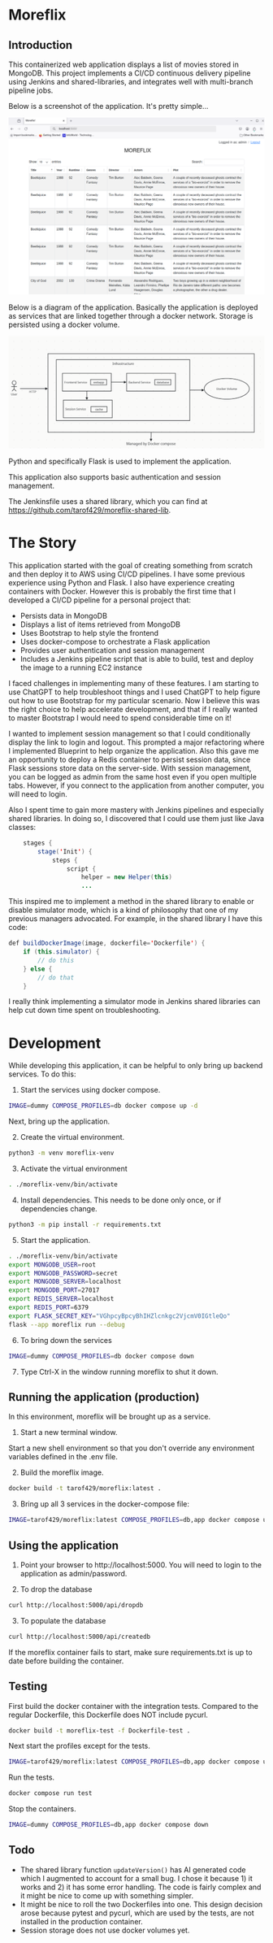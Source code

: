 # Moreflix

## Introduction

This containerized web application displays a list of movies stored in MongoDB. This project implements a CI/CD continuous delivery pipeline using Jenkins and shared-libraries, and integrates well with multi-branch pipeline jobs.

Below is a screenshot of the application. It's pretty simple...

<img src="images/moreflix.png"/>

Below is a diagram of the application. Basically the application is deployed as services that are linked together through a docker network. Storage is persisted using a docker volume.

<img src="images/moreflix-diagram.png"/>

Python and specifically Flask is used to implement the application.

This application also supports basic authentication and session management. 

The Jenkinsfile uses a shared library, which you can find at https://github.com/tarof429/moreflix-shared-lib.

# The Story

This application started with the goal of creating something from scratch and then deploy it to AWS using CI/CD pipelines. I have some previous experience using Python and Flask. I also have experience creating containers with Docker. However this is probably the first time that I developed a CI/CD pipeline for a personal project that:

- Persists data in MongoDB
- Displays a list of items retrieved from MongoDB
- Uses Bootstrap to help style the frontend
- Uses docker-compose to orchestrate a Flask application
- Provides user authentication and session management
- Includes a Jenkins pipeline script that is able to build, test and deploy the image to a running EC2 instance

I faced challenges in implementing many of these features. I am starting to use ChatGPT to help troubleshoot things and I used ChatGPT to help figure out how to use Bootstrap for my particular scenario. Now I believe this was the right choice to help accelerate development, and that if I really wanted to master Bootstrap I would need to spend considerable time on it! 

I wanted to implement session management so that I could conditionally display the link to login and logout. This prompted a major refactoring where I implemented Blueprint to help organize the application. Also this gave me an opportunity to deploy a Redis container to persist session data, since Flask sessions store data on the server-side. With session management, you can be logged as admin from the same host even if you open multiple tabs. However, if you connect to the application from another computer, you will need to login.

Also I spent time to gain more mastery with Jenkins pipelines and especially shared libraries. In doing so, I discovered that I could use them just like Java classes:

```java
    stages {
        stage('Init') {
            steps {
                script {
                    helper = new Helper(this)
                    ...
```

This inspired me to implement a method in the shared library to enable or disable simulator mode, which is a kind of philosophy that one of my previous managers advocated. For example, in the shared library I have this code:

```java
def buildDockerImage(image, dockerfile='Dockerfile') {
    if (this.simulator) {
        // do this
    } else {
        // do that
    }
```

I really think implementing a simulator mode in Jenkins shared libraries can help cut down time spent on troubleshooting.

# Development

While developing this application, it can be helpful to only bring up backend services. To do this:

1. Start the services using docker compose.

```sh
IMAGE=dummy COMPOSE_PROFILES=db docker compose up -d
```

Next, bring up the application.

2. Create the virtual environment.

```sh
python3 -m venv moreflix-venv
```

3. Activate the virtual environment

```sh
. ./moreflix-venv/bin/activate
```

4. Install dependencies. This needs to be done only once, or if dependencies change.

```sh
python3 -m pip install -r requirements.txt
```

5. Start the application.

```sh
. ./moreflix-venv/bin/activate
export MONGODB_USER=root
export MONGODB_PASSWORD=secret
export MONGODB_SERVER=localhost
export MONGODB_PORT=27017
export REDIS_SERVER=localhost
export REDIS_PORT=6379
export FLASK_SECRET_KEY="VGhpcyBpcyBhIHZlcnkgc2VjcmV0IGtleQo"
flask --app moreflix run --debug
```

6. To bring down the services

```sh
IMAGE=dummy COMPOSE_PROFILES=db docker compose down
```

7. Type Ctrl-X in the window running moreflix to shut it down.

## Running the application (production)

In this environment, moreflix will be brought up as a service. 

1. Start a new terminal window.

Start a new shell environment so that you don't override any environment variables defined in the .env file.

2. Build the moreflix image.

```sh
docker build -t tarof429/moreflix:latest .
```

3. Bring up all 3 services in the docker-compose file:

```sh
IMAGE=tarof429/moreflix:latest COMPOSE_PROFILES=db,app docker compose up -d
```

## Using the application

1. Point your browser to http://localhost:5000. You will need to login to the application as admin/password.

2. To drop the database

```sh
curl http://localhost:5000/api/dropdb
```

3. To populate the database

```sh
curl http://localhost:5000/api/createdb
```

If the moreflix container fails to start, make sure requirements.txt is up to date before building the container.

## Testing

First build the docker container with the integration tests. Compared to the regular Dockerfile, this Dockerfile does NOT include pycurl.

```sh
docker build -t moreflix-test -f Dockerfile-test .
```

Next start the profiles except for the tests.

```sh
IMAGE=tarof429/moreflix:latest COMPOSE_PROFILES=db,app docker compose up -d
```

Run the tests.

```sh
docker compose run test
```

Stop the containers.

```sh
IMAGE=dummy COMPOSE_PROFILES=db,app docker compose down
```

## Todo

- The shared library function `updateVersion()` has AI generated code which I augmented to account for a small bug. I chose it because 1) it works and 2) it has some error handling. The code is fairly complex and it might be nice to come up with something simpler. 
- It might be nice to roll the two Dockerfiles into one. This design decision arose because pytest and pycurl, which are used by the tests, are not installed in the production container. 
- Session storage does not use docker volumes yet.